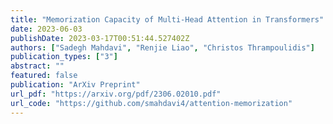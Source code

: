 ```yaml
---
title: "Memorization Capacity of Multi-Head Attention in Transformers"
date: 2023-06-03
publishDate: 2023-03-17T00:51:44.527402Z
authors: ["Sadegh Mahdavi", "Renjie Liao", "Christos Thrampoulidis"]
publication_types: ["3"]
abstract: ""
featured: false
publication: "ArXiv Preprint"
url_pdf: "https://arxiv.org/pdf/2306.02010.pdf"
url_code: "https://github.com/smahdavi4/attention-memorization"
---
```


